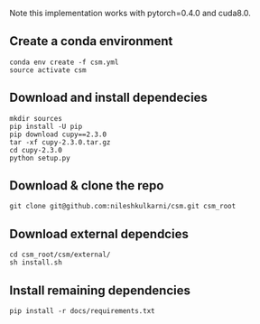 Note this implementation works with pytorch=0.4.0 and cuda8.0.
## Create a conda environment

```
conda env create -f csm.yml
source activate csm
```

## Download and install dependecies
```
mkdir sources
pip install -U pip
pip download cupy==2.3.0
tar -xf cupy-2.3.0.tar.gz
cd cupy-2.3.0
python setup.py
```

## Download & clone the repo
```
git clone git@github.com:nileshkulkarni/csm.git csm_root
```


## Download external dependcies
```
cd csm_root/csm/external/
sh install.sh
```

## Install remaining dependencies
```
pip install -r docs/requirements.txt
```




